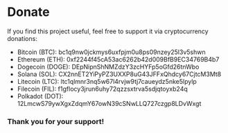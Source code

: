 # Donate
If you find this project useful, feel free to support it via cryptocurrency donations:

- Bitcoin (BTC): bc1q9nw0jckmys6uxfpjm0u8ps09nzey25l3v5shwn
- Ethereum (ETH): 0xf2244f45cA53ac6262b42d009BfB9EC34769B4b7
- Dogecoin (DOGE): DEpNipnShNMZdzY3zcHYFp5oGfd26tnWbo
- Solana (SOL): CX2nnET2YiPyPZ3UXXP8uG43JFFxQhdcy67CjtcM3Mt8
- Litecoin (LTC): ltc1qlmnr3nq5w67l4rvjw9tj7caueydz5nke5lpylp
- Filecoin (FIL): f1gflocy3jrun6uhy72qzzsxtrva5sdjqtoyxb24q
- Polkadot (DOT): 12LmcwS79ywXgxZdqmY67owN39cSNwLLQ727czgp8LDvWxgt

### Thank you for your support!
